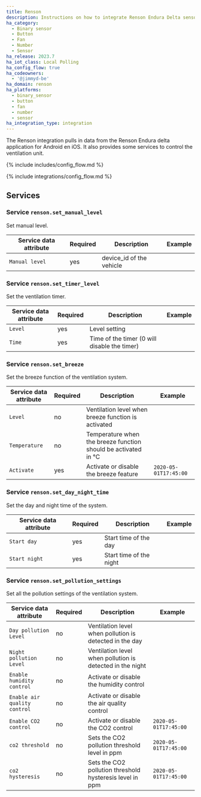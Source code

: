 ```yaml
---
title: Renson
description: Instructions on how to integrate Renson Endura Delta sensors into Home Assistant.
ha_category:
  - Binary sensor
  - Button
  - Fan
  - Number
  - Sensor
ha_release: 2023.7
ha_iot_class: Local Polling
ha_config_flow: true
ha_codeowners:
  - '@jimmyd-be'
ha_domain: renson
ha_platforms:
  - binary_sensor
  - button
  - fan
  - number
  - sensor
ha_integration_type: integration
---
```


The Renson integration pulls in data from the Renson Endura delta application for Android en iOS. It also provides some services to control the ventilation unit.

{% include includes/config_flow.md %}

{% include integrations/config_flow.md %}

## Services

### Service `renson.set_manual_level`

Set manual level.

  | Service data attribute | Required | Description | Example |
  | ---------------------- | -------- | ----------- | ------- |
  | `Manual level`| yes | device_id of the vehicle | |

### Service `renson.set_timer_level`

Set the ventilation timer.

  | Service data attribute | Required | Description | Example |
  | ---------------------- | -------- | ----------- | ------- |
  | `Level`| yes | Level setting | |
  | `Time` | yes | Time of the timer (0 will disable the timer) | |

### Service `renson.set_breeze`

Set the breeze function of the ventilation system.

  | Service data attribute | Required | Description | Example |
  | ---------------------- | -------- | ----------- | ------- |
  | `Level`| no | Ventilation level when breeze function is activated | |
  | `Temperature` | no | Temperature when the breeze function should be activated in °C | |
  | `Activate` | yes | Activate or disable the breeze feature | `2020-05-01T17:45:00` |

### Service `renson.set_day_night_time`

Set the day and night time of the system.

  | Service data attribute | Required | Description | Example |
  | ---------------------- | -------- | ----------- | ------- |
  | `Start day`| yes | Start time of the day | |
  | `Start night` | yes | Start time of the night | |

### Service `renson.set_pollution_settings`

Set all the pollution settings of the ventilation system.

  | Service data attribute | Required | Description | Example |
  | ---------------------- | -------- | ----------- | ------- |
  | `Day pollution Level`| no | Ventilation level when pollution is detected in the day | |
  | `Night pollution Level` | no | Ventilation level when pollution is detected in the night | |
  | `Enable humidity control` | no | Activate or disable the humidity control | |
  | `Enable air quality control` | no | Activate or disable the air quality control | |
  | `Enable CO2 control` | no | Activate or disable the CO2 control | `2020-05-01T17:45:00` |
  | `co2 threshold` | no | Sets the CO2 pollution threshold level in ppm | `2020-05-01T17:45:00` |
  | `co2 hysteresis` | no | Sets the CO2 pollution threshold hysteresis level in ppm | `2020-05-01T17:45:00` |
